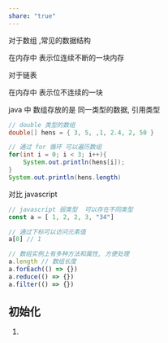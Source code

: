 ```yaml
---
share: "true"
---
```


对于数组 ,常见的数据结构

在内存中 表示位连续不断的一块内存

对于链表

在内存中  表示位不连续的一块

java 中 数组存放的是 同一类型的数据, 引用类型

```java
// double 类型的数组
double[] hens = { 3, 5, ,1, 2.4, 2, 50 }

// 通过 for 循环 可以遍历数组
for(int i = 0; i < 3; i++){  
	System.out.println(hens[i]);  
}
System.out.println(hens.length)
```


对比 javascript 

```javascript
// javascript 弱类型  可以存在不同类型
const a = [ 1, 2, 2, 3, "34"]

// 通过下标可以访问元素值
a[0] // 1

// 数组实例上有多种方法和属性, 方便处理
a.length // 数组长度
a.forEach(() => {})
a.reduce(() => {})
a.filter(() => {})
```


## 初始化

1. 